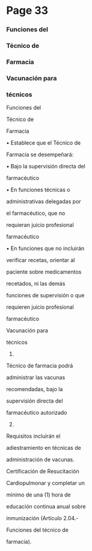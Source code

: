 # Page 33

### Funciones del

### Técnico de

### Farmacia

### Vacunación para

### técnicos

Funciones del

Técnico de

Farmacia

• Establece que el Técnico de

Farmacia se desempeñará:

• Bajo la supervisión directa del

farmacéutico

• En funciones técnicas o

administrativas delegadas por

el farmacéutico, que no

requieran juicio profesional

farmacéutico

• En funciones que no incluirán

verificar recetas, orientar al

paciente sobre medicamentos

recetados, ni las demás

funciones de supervisión o que

requieren juicio profesional

farmacéutico

Vacunación para

técnicos

1.

Técnico de farmacia podrá

administrar las vacunas

recomendadas, bajo la

supervisión directa del

farmacéutico autorizado

2.

Requisitos incluirán el

adiestramiento en técnicas de

administración de vacunas.

Certificación de Resucitación

Cardiopulmonar y completar un

mínimo de una (1) hora de

educación continua anual sobre

inmunización (Artículo 2.04.-

Funciones del técnico de

farmacia).

